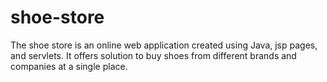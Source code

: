 # shoe-store
The shoe store is an online web application created using Java, jsp pages, and servlets. It offers solution to buy shoes from different brands and companies at a single place.